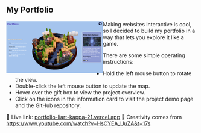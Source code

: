 ## My Portfolio



<img src="./github_imgs/cover.png" alt="screenshoot" style="zoom:25%; float: left;" />



Making websites interactive is cool, so I decided to build my portfolio in a way that lets you explore it like a game.

There are some simple operating instructions:

- Hold the left mouse button to rotate the view.
- Double-click the left mouse button to update the map.
- Hover over the gift box to view the project overview.
- Click on the icons in the information card to visit the project demo page and the GitHub repository.

🔗 Live link: [portfolio-liart-kappa-21.vercel.app](https://portfolio-liart-kappa-21.vercel.app/)
🔗 Creativity comes from https://www.youtube.com/watch?v=HsCYEA_UuZA&t=17s